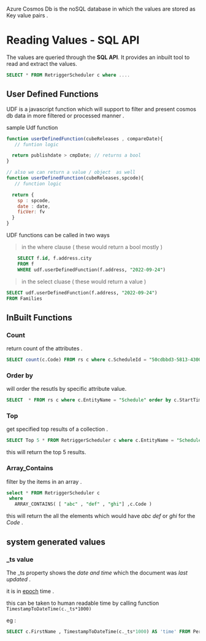 Azure Cosmos Db is the noSQL database in which the values are stored as Key value pairs . 


# Reading Values - SQL API 

The values are queried through the **SQL API**. It provides an inbuilt tool to read and extract the values.


``` SQL
SELECT * FROM RetriggerScheduler c where ....

```

## User Defined Functions 
UDF is a javascript function which will support to filter and present cosmos db data in more filtered or processed manner . 

sample Udf function 

``` js
function userDefinedFunction(cubeReleases , compareDate){
   // funtion logic 

  return publishdate > cmpDate; // returns a bool 
}

// also we can return a value / object  as well
function userDefinedFunction(cubeReleases,spcode){
   // function logic

  return {
    sp : spcode,
    date : date,
    ficVer: fv
  }
}
```

UDF functions can be called in two ways 

> in the where clause ( these would return a bool mostly )

``` sql 
    SELECT f.id, f.address.city
    FROM f
    WHERE udf.userDefinedFunction(f.address, "2022-09-24")
```
> in the select cluase ( these would return a value )

``` sql
SELECT udf.userDefinedFunction(f.address, "2022-09-24")
FROM Families
```

## InBuilt Functions 

### Count 

return count of the attributes . 

``` SQL
SELECT count(c.Code) FROM rs c where c.ScheduleId = "50cdbbd3-5813-4300-b775-ada8105622e8"
```

### Order by 

will order the resutls by specific attribute value. 

``` SQL
SELECT  * FROM rs c where c.EntityName = "Schedule" order by c.StartTime  desc 

```
### Top

get specified top results of a collection .

``` SQL
SELECT Top 5 * FROM RetriggerScheduler c where c.EntityName = "Schedule"
```

this will return the top 5 results. 

### Array_Contains

filter by the items in an array . 

``` SQL
select * FROM RetriggerScheduler c 
 where 
   ARRAY_CONTAINS( [ "abc" , "def" , "ghi"] ,c.Code ) 

```

this will return the all the elements which would have *abc* *def* or *ghi* for the *Code* . 

## system generated values 

### _ts value

The _ts property shows the *date and time* which the document was *last updated* . 

it is in [epoch](https://en.wikipedia.org/wiki/Unix_time) time . 

this can be taken to human readable time by calling function ``` TimestampToDateTime(c._ts*1000) ```

eg : 

``` sql 
SELECT c.FirstName , TimestampToDateTime(c._ts*1000) AS 'time' FROM Person c
```